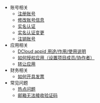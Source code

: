 * 账号相关
  * [注册账号](account/reg.md)
  * [修改账号信息](account/modify.md)
  * [实名认证](account/real-name-verification.md)
  * [实名认证变更](account/modify-real-name-verification.md)
  * [注销账号](account/deletion.md)
* 应用相关
  * [DCloud appid 用途/作用/使用说明](app/introduction.md)
  * [如何授权应用（设置项目成员/协作者）](app/add-member.md)
  * [转让应用](app/transfer.md)
* 财务相关
  * [如何开具发票](finance/invoice.md)
* 常见问题
  * [热点问题](faq/faq.md)
  * [邮箱无法接收验证码](faq/email.md)

